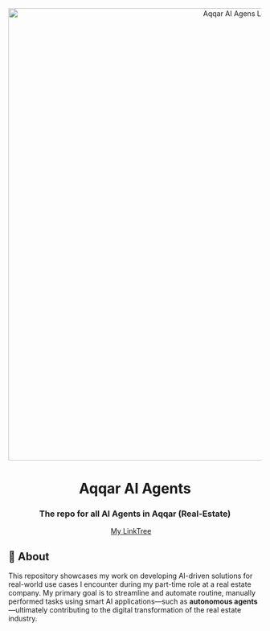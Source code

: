 <div align="center" id="top">
  <img src="https://github.com/ElseFaisal/aqqar-ai-agents/blob/main/resources/Aqqar%20AI%20Agents.png" width="900" alt="Aqqar AI Agens Logo" />
</div>

<div align="center">
  <h1>Aqqar AI Agents</h1>
  <h3>The repo for all AI Agents in Aqqar (Real-Estate)</h3>
</div>


<p align="center">
  <a href="https://linktr.ee/izfaisal">My LinkTree</a> &#xa0; &#xa0;
</p>

## :dart: About ##

This repository showcases my work on developing AI-driven solutions for real-world use cases I encounter during my part-time role at a real estate company. My primary goal is to streamline and automate routine, manually performed tasks using smart AI applications—such as **autonomous agents**—ultimately contributing to the digital transformation of the real estate industry.
